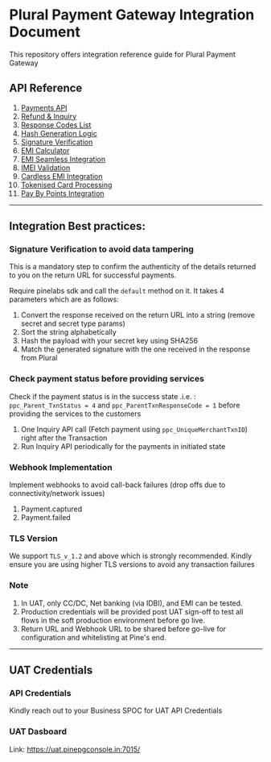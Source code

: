 # Plural Payment Gateway Integration Document

This repository offers integration reference guide for Plural Payment Gateway


## API Reference

1. [Payments API](https://github.com/pluralonline/plural-pg-docs/blob/main/Payment%20API%20v2.1.pdf)
2. [Refund & Inquiry](https://github.com/pluralonline/plural-pg-docs/blob/main/Refund-Inquiry%20API%20v2.1.pdf)
3. [Response Codes List](https://github.com/pluralonline/plural-pg-docs/blob/main/Plural-Edge-Response-Codes.pdf)
4. [Hash Generation Logic](https://github.com/pluralonline/plural-pg-docs/blob/main/HashGeneration.pdf)
5. [Signature Verification](https://github.com/pluralonline/plural-pg-docs/blob/main/Signature%20Verification.pdf)
6. [EMI Calculator](https://github.com/pluralonline/plural-pg-docs/blob/main/EMI%20Calculator%20v2.1.pdf)
7. [EMI Seamless Integration](https://github.com/pluralonline/plural-pg-docs/blob/main/EMI%20Seamless%20v2.1.pdf)
8. [IMEI Validation](https://github.com/pluralonline/plural-pg-docs/blob/main/IMEI%20Validation%20v2.1.pdf)
9. [Cardless EMI Integration](https://github.com/pluralonline/plural-pg-docs/tree/main/Cardless%20EMI)
10. [Tokenised Card Processing](https://github.com/pluralonline/plural-pg-docs/blob/main/Tokenization%20Payment%20Processing%20API.pdf)
11. [Pay By Points Integration](https://github.com/pluralonline/plural-pg-docs/tree/main/PaybyPoints%20V2.1)

---

## Integration Best practices:

### Signature Verification to avoid data tampering

This is a mandatory step to confirm the authenticity of the details returned to you on the return URL for successful payments.

Require pinelabs sdk and call the `default` method on it. It takes 4 parameters which are as follows:

1. Convert the response received on the return URL into a string (remove secret and secret type params)
2. Sort the string alphabetically
3. Hash the payload with your secret key using SHA256
4. Match the generated signature with the one received in the response from Plural

### Check payment status before providing services

Check if the payment status is in the success state .i.e. : `ppc_Parent_TxnStatus = 4` and `ppc_ParentTxnResponseCode = 1` before providing the services to the customers

1. One Inquiry API call (Fetch payment using `ppc_UniqueMerchantTxnID`) right after the Transaction
2. Run Inquiry API periodically for the payments in initiated state

### Webhook Implementation

Implement webhooks to avoid call-back failures (drop offs due to connectivity/network issues)

1. Payment.captured
2. Payment.failed

### TLS Version

We support `TLS_v_1.2` and above which is strongly recommended. Kindly ensure you are using higher TLS versions to avoid any transaction failures

### Note

1. In UAT, only CC/DC, Net banking (via IDBI), and EMI can be tested.
2. Production credentials will be provided post UAT sign-off to test all flows in the soft production environment before go live.
3. Return URL and Webhook URL to be shared before go-live for configuration and whitelisting at Pine's end.

---

## UAT Credentials

### API Credentials

Kindly reach out to your Business SPOC for UAT API Credentials

### UAT Dasboard

Link: https://uat.pinepgconsole.in:7015/

 



